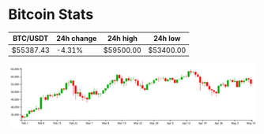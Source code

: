 # Bitcoin Stats

BTC/USDT|24h change|24h high|24h low|
|---|---|---|---|
|$55387.43|-4.31%|$59500.00|$53400.00|

<img src="./chart.svg">
